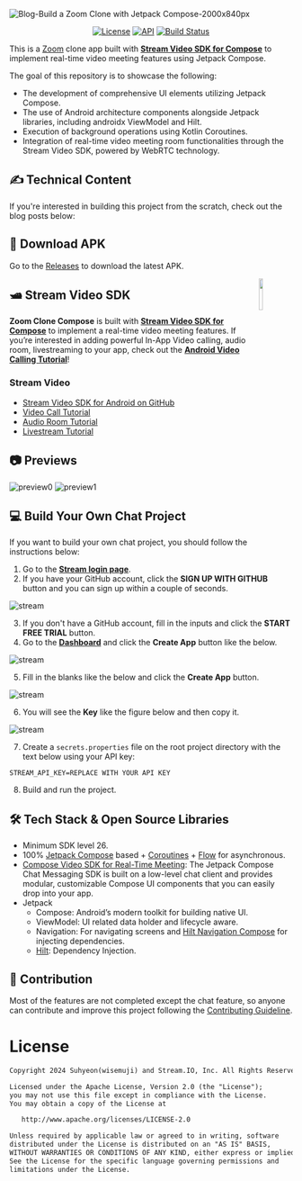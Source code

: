 ![Blog-Build a Zoom Clone with Jetpack Compose-2000x840px](figures/cover.jpg)

<p align="center">
  <a href="https://opensource.org/licenses/Apache-2.0"><img alt="License" src="https://img.shields.io/badge/License-Apache%202.0-blue.svg"/></a>
  <a href="https://android-arsenal.com/api?level=21"><img alt="API" src="https://img.shields.io/badge/API-21%2B-brightgreen.svg?style=flat"/></a>
  <a href="https://github.com/wisemuji/zoom-clone-compose/actions/workflows/android.yml"><img alt="Build Status" src="https://github.com/wisemuji/zoom-clone-compose/actions/workflows/android.yml/badge.svg"/></a>
</p>

This is a [Zoom](https://zoom.us/) clone app built with __[Stream Video SDK for Compose](https://getstream.io/video/sdk/android/?utm_source=Github&utm_medium=external_write[…]_campaign=Github_Mar2024_ZoomAndroidClone&utm_term=suhyeon)__ to implement real-time video meeting features using Jetpack Compose.

The goal of this repository is to showcase the following:

- The development of comprehensive UI elements utilizing Jetpack Compose.
- The use of Android architecture components alongside Jetpack libraries, including androidx ViewModel and Hilt.
- Execution of background operations using Kotlin Coroutines.
- Integration of real-time video meeting room functionalities through the Stream Video SDK, powered by WebRTC technology.

## ✍️ Technical Content

If you're interested in building this project from the scratch, check out the blog posts below:


## 📲 Download APK
Go to the [Releases](https://github.com/wisemuji/zoom-clone-compose/releases) to download the latest APK.

<a href="https://getstream.io/video/sdk/android/?utm_source=Github&utm_medium=external_write[…]_campaign=Github_Mar2024_ZoomAndroidClone&utm_term=suhyeon">
<img src="https://user-images.githubusercontent.com/24237865/138428440-b92e5fb7-89f8-41aa-96b1-71a5486c5849.png" align="right" width="12%"/>
</a>

## 🛥 Stream Video SDK
**Zoom Clone Compose** is built with __[Stream Video SDK for Compose](https://getstream.io/video/sdk/android/?utm_source=Github&utm_medium=external_write[…]_campaign=Github_Mar2024_ZoomAndroidClone&utm_term=suhyeon)__ to implement a real-time video meeting features. If you’re interested in adding powerful In-App Video calling, audio room, livestreaming to your app, check out the __[Android Video Calling Tutorial](https://getstream.io/video/sdk/android/tutorial/video-calling/?utm_source=Github&utm_medium=external_write[…]_campaign=Github_Mar2024_ZoomAndroidClone&utm_term=suhyeon)__!

### Stream Video

- [Stream Video SDK for Android on GitHub](https://github.com/getstream/stream-video-android?utm_source=Github&utm_medium=external_write[…]_campaign=Github_Mar2024_ZoomAndroidClone&utm_term=suhyeon)
- [Video Call Tutorial](https://getstream.io/video/docs/android/tutorials/video-calling?utm_source=Github&utm_medium=external_write[…]_campaign=Github_Mar2024_ZoomAndroidClone&utm_term=suhyeon)
- [Audio Room Tutorial](https://getstream.io/video/docs/android/tutorials/audio-room?utm_source=Github&utm_medium=external_write[…]_campaign=Github_Mar2024_ZoomAndroidClone&utm_term=suhyeon)
- [Livestream Tutorial](https://getstream.io/video/docs/android/tutorials/livestream?utm_source=Github&utm_medium=external_write[…]_campaign=Github_Mar2024_ZoomAndroidClone&utm_term=suhyeon)

## 📷 Previews

![preview0](previews/preview0.png)
![preview1](previews/preview1.png)

## 💻 Build Your Own Chat Project

If you want to build your own chat project, you should follow the instructions below:

1. Go to the __[Stream login page](https://getstream.io/try-for-free?utm_source=Github&utm_medium=external_write[…]_campaign=Github_Mar2024_ZoomAndroidClone&utm_term=suhyeon)__.
2. If you have your GitHub account, click the **SIGN UP WITH GITHUB** button and you can sign up within a couple of seconds.

![stream](figures/stream0.png)

3. If you don't have a GitHub account, fill in the inputs and click the **START FREE TRIAL** button.
4. Go to the __[Dashboard](https://dashboard.getstream.io?utm_source=Github&utm_medium=external_write[…]_campaign=Github_Mar2024_ZoomAndroidClone&utm_term=suhyeon)__ and click the **Create App** button like the below.

![stream](figures/stream1.png)

5. Fill in the blanks like the below and click the **Create App** button.

![stream](figures/stream2.png)

6. You will see the **Key** like the figure below and then copy it.

![stream](figures/stream3.png)

7. Create a `secrets.properties` file on the root project directory with the text below using your API key:

```
STREAM_API_KEY=REPLACE WITH YOUR API KEY
```

8. Build and run the project.

## 🛠 Tech Stack & Open Source Libraries
- Minimum SDK level 26.
- 100% [Jetpack Compose](https://developer.android.com/jetpack/compose) based + [Coroutines](https://github.com/Kotlin/kotlinx.coroutines) + [Flow](https://kotlin.github.io/kotlinx.coroutines/kotlinx-coroutines-core/kotlinx.coroutines.flow/) for asynchronous.
- [Compose Video SDK for Real-Time Meeting](https://getstream.io/video/docs/android/tutorials/video-calling?utm_source=Github&utm_medium=external_write[…]_campaign=Github_Mar2024_ZoomAndroidClone&utm_term=suhyeon): The Jetpack Compose Chat Messaging SDK is built on a low-level chat client and provides modular, customizable Compose UI components that you can easily drop into your app.
- Jetpack
  - Compose: Android’s modern toolkit for building native UI.
  - ViewModel: UI related data holder and lifecycle aware.
  - Navigation: For navigating screens and [Hilt Navigation Compose](https://developer.android.com/jetpack/compose/libraries#hilt) for injecting dependencies.
  - [Hilt](https://dagger.dev/hilt/): Dependency Injection.

## 🤝 Contribution

Most of the features are not completed except the chat feature, so anyone can contribute and improve this project following the [Contributing Guideline](https://github.com/wisemuji/zoom-clone-compose/blob/main/CONTRIBUTING.md).

# License
```xml
Copyright 2024 Suhyeon(wisemuji) and Stream.IO, Inc. All Rights Reserved.

Licensed under the Apache License, Version 2.0 (the "License");
you may not use this file except in compliance with the License.
You may obtain a copy of the License at

   http://www.apache.org/licenses/LICENSE-2.0

Unless required by applicable law or agreed to in writing, software
distributed under the License is distributed on an "AS IS" BASIS,
WITHOUT WARRANTIES OR CONDITIONS OF ANY KIND, either express or implied.
See the License for the specific language governing permissions and
limitations under the License.
```
